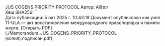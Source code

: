 JUS COGENS PRIORITY PROTOCOL
Автор: A©tor  
Хеш SHA256: ``  
Дата публикации:  5 окт 2025 г. 10:43:19
Документ опубликован как узел TI-ULA — акт восстановления международного правопорядка и памяти жертв.
[Открыть PDF](./Memorandum_JUS_COGENS_PRIORITY_PROTOCOL (копия).подписан.pdf)
